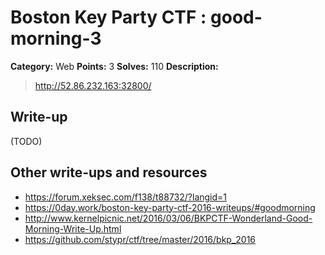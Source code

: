 # Boston Key Party CTF : good-morning-3

**Category:** Web
**Points:** 3
**Solves:** 110
**Description:**

> <http://52.86.232.163:32800/> 


## Write-up

(TODO)

## Other write-ups and resources

* <https://forum.xeksec.com/f138/t88732/?langid=1> 
* <https://0day.work/boston-key-party-ctf-2016-writeups/#goodmorning>
* <http://www.kernelpicnic.net/2016/03/06/BKPCTF-Wonderland-Good-Morning-Write-Up.html>
* <https://github.com/stypr/ctf/tree/master/2016/bkp_2016>
